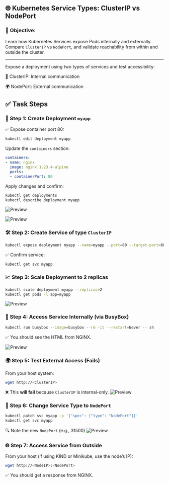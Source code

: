 ## 🌐 **Kubernetes Service Types: ClusterIP vs NodePort**

### 🎯 **Objective:**

Learn how Kubernetes Services expose Pods internally and externally. Compare `ClusterIP` vs `NodePort`, and validate reachability from within and outside the cluster.

---

Expose a deployment using two types of services and test accessibility:

🧩 ClusterIP: Internal communication

🌍 NodePort: External communication

## ✅ **Task Steps**

### 🔧 Step 1: Create Deployment `myapp`
✅ Expose container port 80:

```bash
kubectl edit deployment myapp
```

Update the `containers` section:

```yaml
containers:
- name: nginx
  image: nginx:1.23.4-alpine
  ports:
  - containerPort: 80
```

Apply changes and confirm:

```bash
kubectl get deployments
kubectl describe deployment myapp
```

![Preview](./mypp_deployment_edit.png)

![Preview](./myapp_describe.png)

### 🛠️ Step 2: Create Service of type `ClusterIP`

```bash
kubectl expose deployment myapp --name=myapp --port=80 --target-port=80 --type=ClusterIP
```

✅ Confirm service:

```bash
kubectl get svc myapp
```


### 📈 Step 3: Scale Deployment to 2 replicas

```bash
kubectl scale deployment myapp --replicas=2
kubectl get pods -l app=myapp
```
![Preview](./scaleup_my_app_deployment.png)

### 🧪 Step 4: Access Service Internally (via BusyBox)

```bash
kubectl run busybox --image=busybox --rm -it --restart=Never -- sh
```
✅ You should see the HTML from NGINX.

![Preview](./access_internally_busyBox.png)

### 🌍 Step 5: Test External Access (Fails)

From your host system:

```bash
wget http://<ClusterIP>
```

❌ This **will fail** because `ClusterIP` is internal-only.
![Preview](./externall_access_fail.png)

### 🔁 Step 6: Change Service Type to `NodePort`

```bash
kubectl patch svc myapp -p '{"spec": {"type": "NodePort"}}'
kubectl get svc myapp
```

🔍 Note the new `NodePort` (e.g., 31500)
![Preview](./change_to_nodePort.png)

### 🌐 Step 7: Access Service from Outside

From your host (if using KIND or Minikube, use the node’s IP):

```bash
wget http://<NodeIP>:<NodePort>
```

✅ You should get a response from NGINX.



